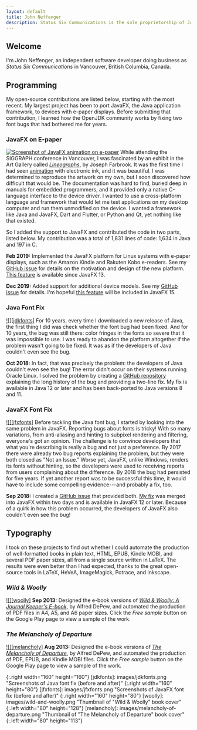 ```yaml
---
layout: default
title: John Neffenger
description: Status Six Communications is the sole proprietorship of John Neffenger, an independent software developer in Vancouver BC.
---
```


## Welcome

I'm John Neffenger, an independent software developer doing business as *Status Six Communications* in Vancouver, British Columbia, Canada.

## Programming

My open-source contributions are listed below, starting with the most recent.
My largest project has been to port JavaFX, the Java application framework, to devices with e-paper displays.
Before submitting that contribution, I learned how the OpenJDK community works by fixing two font bugs that had bothered me for years.

### JavaFX on E-paper

[![][doll]][epd-javafx]
While attending the SIGGRAPH conference in Vancouver, I was fascinated by an exhibit in the Art Gallery called [*Lineographs*][lineographs], by Joseph Farbrook.
It was the first time I had seen [animation][dancer] with electronic ink, and it was beautiful.
I was determined to reproduce the artwork on my own, but I soon discovered how difficult that would be.
The documentation was hard to find, buried deep in manuals for embedded programmers, and it provided only a native C-language interface to the device driver.
I wanted to use a cross-platform language and framework that would let me test applications on my desktop computer and run them unmodified on the device.
I wanted a framework like Java and JavaFX, Dart and Flutter, or Python and Qt, yet nothing like that existed.

So I added the support to JavaFX and contributed the code in two parts, listed below.
My contribution was a total of 1,831 lines of code: 1,634 in Java and 197 in C.

**Feb 2019:**
Implemented the JavaFX platform for Linux systems with e-paper displays, such as the Amazon Kindle and Rakuten Kobo e-readers.
See my [GitHub issue][openjdk-jfx-339] for details on the motivation and design of the new platform.
[This feature][openjdk-jfx-369] is available since JavaFX 13.

**Dec 2019:**
Added support for additional device models.
See my [GitHub issue][openjdk-jfx-521] for details.
I'm hopeful [this feature][jfx-60] will be included in JavaFX 15.

### Java Font Fix

[![][jdkfonts]][openjdk-freetype]
For 10 years, every time I downloaded a new release of Java, the first thing I did was check whether the font bug had been fixed.
And for 10 years, the bug was still there: color fringes in the fonts so severe that it was impossible to use.
I was ready to abandon the platform altogether if the problem wasn't going to be fixed.
It was as if the developers of Java couldn't even see the bug.

**Oct 2018:**
In fact, that was precisely the problem: the developers of Java couldn't even see the bug!
The error didn't occur on their systems running Oracle Linux.
I solved the problem by creating a [GitHub repository][openjdk-freetype] explaining the long history of the bug and providing a two-line fix.
My fix is available in Java 12 or later and has been back-ported to Java versions 8 and 11.

### JavaFX Font Fix

[![][jfxfonts]][openjdk-jfx-229]
Before tackling the Java font bug, I started by looking into the same problem in JavaFX.
Reporting bugs about fonts is tricky!
With so many variations, from anti-aliasing and hinting to subpixel rendering and filtering, everyone's got an opinion.
The challenge is to convince developers that what you're describing is really a bug and not just a preference.
By 2017 there were already two bug reports explaining the problem, but they were both closed as "Not an Issue."
Worse yet, JavaFX, unlike Windows, renders its fonts without hinting, so the developers were used to receiving reports from users complaining about the difference.
By 2018 the bug had persisted for five years.
If yet another report was to be successful this time, it would have to include some compelling evidence---and probably a fix, too.

**Sep 2018:**
I created a [GitHub issue][openjdk-jfx-229] that provided both.
[My fix][openjdk-jfx-235] was merged into JavaFX within two days and is available in JavaFX 12 or later.
Because of a quirk in how this problem occurred, the developers of JavaFX also couldn't even see the bug!

## Typography

I took on these projects to find out whether I could automate the production of well-formatted books in plain text, HTML, EPUB, Kindle MOBI, and several PDF paper sizes, all from a single source written in LaTeX.
The results were even better than I had expected, thanks to the great open-source tools in LaTeX, HeVeA, ImageMagick, Potrace, and Inkscape.

### *Wild & Woolly*

[![][woolly]][play-woolly]
**Sep 2013:**
Designed the e-book versions of [*Wild & Woolly: A Journal Keeper's E-book*][play-woolly], by Alfred DePew, and automated the production of PDF files in A4, A5, and A6 paper sizes.
Click the *Free sample* button on the Google Play page to view a sample of the work.

### *The Melancholy of Departure*

[![][melancholy]][play-melancholy]
**Aug 2013:**
Designed the e-book versions of [*The Melancholy of Departure*][play-melancholy], by Alfred DePew, and automated the production of PDF, EPUB, and Kindle MOBI files.
Click the *Free sample* button on the Google Play page to view a sample of the work.

[epd-javafx]: https://github.com/jgneff/epd-javafx "JavaFX on E-Paper"
[lineographs]: http://s2014.siggraph.org/attendees/art-gallery/events/lineographs.html "Lineographs at SIGGRAPH 2014"
[dancer]: https://www.farbrook.net/lineographs/ "Dancer (with Micaela Gardner) by Joseph Farbrook"

[openjdk-jfx-339]: https://github.com/javafxports/openjdk-jfx/issues/339 "Issue #339, &quot;8217605: Add support for e-paper displays&quot;"
[openjdk-jfx-369]: https://github.com/javafxports/openjdk-jfx/pull/369 "Pull request #369, &quot;8217605: Add support for e-paper displays&quot;"
[openjdk-jfx-521]: https://github.com/javafxports/openjdk-jfx/issues/521 "Issue #521, &quot;8227425: Add support for e-paper displays on i.MX6 devices&quot;"
[jfx-60]: https://github.com/openjdk/jfx/pull/60 "Pull request #60, &quot;8227425: Add support for e-paper displays on i.MX6 devices&quot;"

[openjdk-freetype]: https://github.com/jgneff/openjdk-freetype "OpenJDK FreeType Font Fix"
[openjdk-jfx-229]: https://github.com/javafxports/openjdk-jfx/issues/229 "Issue #229, &quot;8188810: Reduce color fringes in FreeType subpixel rendering&quot;"
[openjdk-jfx-235]: https://github.com/javafxports/openjdk-jfx/pull/235 "Pull request #235, &quot;8188810: Fonts are blurry on Ubuntu 16.04 and Debian 9&quot;"

[play-woolly]: https://play.google.com/store/books/details/Alfred_DePew_Wild_Woolly?id=8c3_AAAAQBAJ "&quot;Wild &amp; Woolly&quot; on Google Play"
[play-melancholy]: https://play.google.com/store/books/details/Alfred_DePew_The_Melancholy_of_Departure?id=jc3_AAAAQBAJ "&quot;The Melancholy of Departure&quot; on Google Play"

[doll]: images/mechanical-doll.png "Screenshot of JavaFX animation on e-paper"
{:.right width="160" height="160"}
[jdkfonts]: images/jdkfonts.png "Screenshots of Java font fix (before and after)"
{:.right width="160" height="80"}
[jfxfonts]: images/jfxfonts.png "Screenshots of JavaFX font fix (before and after)"
{:.right width="160" height="80"}
[woolly]: images/wild-and-woolly.png "Thumbnail of &quot;Wild &amp; Woolly&quot; book cover"
{:.left width="80" height="128"}
[melancholy]: images/melancholy-of-departure.png "Thumbnail of &quot;The Melancholy of Departure&quot; book cover"
{:.left width="80" height="113"}
